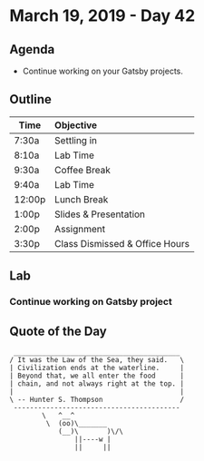 # March 19, 2019 - Day 42


## Agenda

- Continue working on your Gatsby projects. 

## Outline

| Time   | Objective                        |
| -------|:---------------------------------|
| 7:30a  | Settling in                      |
| 8:10a  | Lab Time                         |
| 9:30a  | Coffee Break                     |
| 9:40a  | Lab Time                         |
| 12:00p | Lunch Break                      |
| 1:00p  | Slides & Presentation            |
| 2:00p  | Assignment                       |
| 3:30p  | Class Dismissed & Office Hours   |

## Lab

### Continue working on Gatsby project




## Quote of the Day 
```
 _________________________________________
/ It was the Law of the Sea, they said.   \
| Civilization ends at the waterline.     |
| Beyond that, we all enter the food      |
| chain, and not always right at the top. |
|                                         |
\ -- Hunter S. Thompson                   /
 -----------------------------------------
        \   ^__^
         \  (oo)\_______
            (__)\       )\/\
                ||----w |
                ||     ||

```